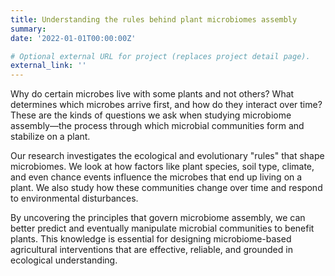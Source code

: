 ```yaml
---
title: Understanding the rules behind plant microbiomes assembly
summary: 
date: '2022-01-01T00:00:00Z'

# Optional external URL for project (replaces project detail page).
external_link: ''
---
```


Why do certain microbes live with some plants and not others? What determines which microbes arrive first, and how do they interact over time? These are the kinds of questions we ask when studying microbiome assembly—the process through which microbial communities form and stabilize on a plant.

Our research investigates the ecological and evolutionary "rules" that shape microbiomes. We look at how factors like plant species, soil type, climate, and even chance events influence the microbes that end up living on a plant. We also study how these communities change over time and respond to environmental disturbances.

By uncovering the principles that govern microbiome assembly, we can better predict and eventually manipulate microbial communities to benefit plants. This knowledge is essential for designing microbiome-based agricultural interventions that are effective, reliable, and grounded in ecological understanding.

